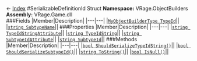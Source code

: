← [Index](index.md)
#SerializableDefinitionId Struct
**Namespace:** VRage.ObjectBuilders  
**Assembly:** VRage.Game.dll  
###Fields
|Member|Description|
|---|---|
|[`MyObjectBuilderType TypeId`](VRage.ObjectBuilders.TypeId.md)||
|[`string SubtypeName`](VRage.ObjectBuilders.SubtypeName.md)||
###Properties
|Member|Description|
|---|---|
|[`string TypeIdStringAttribute`](VRage.ObjectBuilders.TypeIdStringAttribute.md)||
|[`string TypeIdString`](VRage.ObjectBuilders.TypeIdString.md)||
|[`string SubtypeIdAttribute`](VRage.ObjectBuilders.SubtypeIdAttribute.md)||
|[`string SubtypeId`](VRage.ObjectBuilders.SubtypeId.md)||
###Methods
|Member|Description|
|---|---|
|[`bool ShouldSerializeTypeIdString()`](VRage.ObjectBuilders.ShouldSerializeTypeIdString.md)||
|[`bool ShouldSerializeSubtypeId()`](VRage.ObjectBuilders.ShouldSerializeSubtypeId.md)||
|[`string ToString()`](VRage.ObjectBuilders.ToString.md)||
|[`bool IsNull()`](VRage.ObjectBuilders.IsNull.md)||
